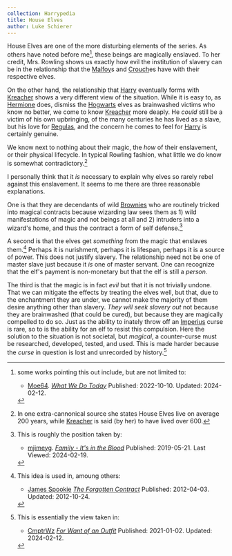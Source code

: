 ```yaml
---
collection: Harrypedia
title: House Elves
author: Luke Schierer
---
```


House Elves are one of the more disturbing elements of the series. As others have noted before me[^HEaS], these beings are magically enslaved. To her credit,
Mrs. Rowling shows us exactly how evil the institution of slavery can be in the relationship that the [Malfoy]s and [Crouch]es have with their respective elves.

On the other hand, the relationship that [Harry] eventually forms with [Kreacher] shows a very different view of the situation. While it is easy to,
as [Hermione] does, dismiss the [Hogwarts] elves as brainwashed victims who know
no better, we come to know [Kreacher] more deaply. He _could_ still be a victim of his own upbringing, of the many centuries he has lived as a slave, but his love for [Regulas], and the concern he comes to feel for [Harry] is certainly genuine.

We know next to nothing about their magic, the _how_ of their enslavement, or their physical lifecycle. In typical Rowling fashion, what little we do know
is somewhat contradictory.[^240219-2]

I personally think that it _is_ necessary to explain why elves so rarely rebel
against this enslavement. It seems to me there are three reasonable explanations.

One is that they are decendants of wild [Brownies] who are routinely tricked into
magical contracts because wizarding law sees them as 1) wild manifestations of magic
and not beings at all and 2) intruders into a wizard's home, and thus the contract a
form of self defense.[^240219-3]

A second is that the elves get _something_ from the magic that enslaves them.[^240220-1]
Perhaps it is nurishment, perhaps it is lifespan, perhaps it is a source of power.
This does not justify slavery. The relationship need not be one of master slave just
because it _is_ one of master servant. One can recognize that the elf's payment is
non-monetary but that the elf is still a _person._

The third is that the magic is in fact _evil_ but that it is not trivially undone. That we can mitigate the effects by treating the elves well, but that,
due to the enchantment they are under, we cannot make the majority of them desire anything other than slavery. _They will seek slavery out_ not because
they are brainwashed (that could be cured), but because they are magically
compelled to do so. Just as the ability to inately throw off an [Imperius]
curse is rare, so to is the ability for an elf to resist this compulsion.
Here the solution to the situation is not societal, but _magical_, a counter-curse must be researched, developed, tested, and used. This is made
harder because the _curse_ in question is lost and unrecorded by history.[^240219-4]

[^HEaS]: some works pointing this out include, but are not limited to:

    - [Moe64]. _[What We Do Today]_ Published: 2022-10-10. Updated: 2024-02-12.

[^240219-2]:
    In one extra-cannonical source she states House Elves live on
    average 200 years, while [Kreacher] is said (by her) to have lived
    over 600.

[^240220-1]: This idea is used in, amoung others:

    - [James Spookie](https://www.fanfiction.net/u/649126/James-Spookie)
      _[The Forgotten Contract](https://www.fanfiction.net/s/7985543/)_
      Published: 2012-04-03. Updated: 2012-10-24.

[^240219-4]: This is essentially the view taken in:

    - [CmptrWz](https://archiveofourown.org/users/CmptrWz/pseuds/CmptrWz)
      _[For Want of an Outfit](https://archiveofourown.org/works/28507302)_
      Published: 2021-01-02. Updated: 2024-02-12.

[^240219-3]: This is roughly the position taken by:

    - [mjimeyg](https://www.fanfiction.net/u/1282867/mjimeyg).
      _[Family - It's in the Blood](https://www.fanfiction.net/s/13292346)_
      Published: 2019-05-21. Last Viewed: 2024-02-19.

[Moe64]: https://archiveofourown.org/users/Moe64/pseuds/Moe64
[What We Do Today]: https://archiveofourown.org/works/42289347
[Malfoy]: /Harrypedia/people/Malfoy/
[Crouch]: /Harrypedia/people/Crouch/
[Harry]: </Harrypedia/people/Potter/Harry James/>
[Kreacher]: /Harrypedia/people/Black/Kreacher/
[Hermione]: </Harrypedia/people/Granger/Hermione Jean/>
[Regulas]: </Harrypedia/people/Black/Regulas Arcturus/>
[Brownies]: https://en.wikipedia.org/wiki/Brownie_(folklore)
[Imperius]: /Harrypedia/magic/spells/imperio/
[Hogwarts]: /Harrypedia/Hogwarts/
